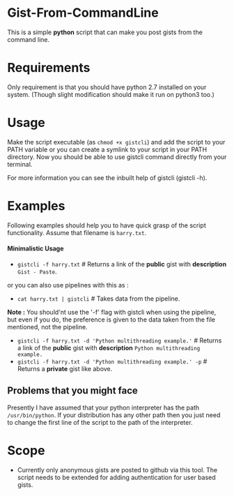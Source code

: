 # Gist-From-CommandLine
This is a simple **python** script that can make you post gists from the command line.

# Requirements 
Only requirement is that you should have python 2.7 installed on your system. (Though slight modification should make it run on python3 too.)

# Usage
Make the script executable (as `chmod +x gistcli`) and add the script to your PATH variable or you can create a symlink to your script in your PATH directory. Now you should be able to use gistcli command directly from your terminal. 

For more information you can see the inbuilt help of gistcli (gistcli -h).

# Examples
Following examples should help you to have quick grasp of the script functionality.
Assume that filename is `harry.txt`.

#### Minimalistic Usage
- `gistcli -f harry.txt`  # Returns a link of the **public** gist with **description** `Gist - Paste`.

or you can also use pipelines with this as :
- `cat harry.txt | gistcli` # Takes data from the pipeline.

**Note :** You should'nt use the '-f' flag with gistcli when using the pipeline, but even if you do, the preference is given to the data taken from the file mentioned, not the pipeline.


- `gistcli -f harry.txt -d 'Python multithreading example.'` # Returns a link of the **public** gist with **description** `Python multithreading example.`
- `gistcli -f harry.txt -d 'Python multithreading example.' -p` # Returns a **private** gist like above.

## Problems that you might face
Presently I have assumed that your python interpreter has the path `/usr/bin/python`. If your distribution has any other path then you just need to change the first line of the script to the path of the interpreter.

# Scope
- Currently only anonymous gists are posted to github via this tool. The script needs to be extended for adding authentication for user based gists.


